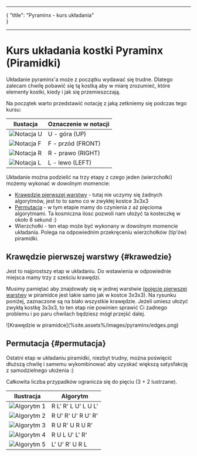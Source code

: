 ***
{
    "title": "Pyraminx - kurs układania"    
}
***
[up]:    %site.assets%/images/pyraminx/U.png "Pyraminx - notacja U"
[front]: %site.assets%/images/pyraminx/F.png "Pyraminx - notacja F"
[right]: %site.assets%/images/pyraminx/R.png "Pyraminx - notacja R"
[left]:  %site.assets%/images/pyraminx/L.png "Pyraminx - notacja L"

# Kurs układania kostki Pyraminx (Piramidki)

Układanie pyraminx'a może z początku wydawać się trudne. Dlatego zalecam chwilę pobawić się tą kostką aby w miarę zrozumieć, które elementy kostki, kiedy i jak się przemieszczają.

Na początek warto przedstawić notację z jaką zetkniemy się podczas tego kursu:


| Ilustacja           | Oznaczenie w notacji |
| ------------------- | -------------------- |
| ![Notacja U][up]    | U - góra (UP)        |
| ![Notacja F][front] | F - przód (FRONT)    |
| ![Notacja R][right] | R - prawo (RIGHT)    |
| ![Notacja L][left]  | L - lewo (LEFT)      |

Układanie można podzielić na trzy etapy z czego jeden (wierzchołki) możemy wykonać w dowolnym momencie:

 - [Krawędzie pierwszej warstwy](#krawedzie) - tutaj nie uczymy się żadnych algorytmów, jest to to samo co w zwykłej kostce 3x3x3
 - [Permutacja](#permutacja) - w tym etapie mamy do czynienia z aż pięcioma algorytmami. Ta kosmiczna ilosc pozwoli nam ułożyć ta kosteczkę w około 8 sekund :)
 - Wierzchołki - ten etap może być wykonany w dowolnym momencie układania. Polega na odpowiednim przekręceniu wierzchołków (tip'ów) piramidki.


## Krawędzie pierwszej warstwy {#krawedzie}

Jest to najprostszy etap w układaniu. Do wstawienia w odpowiednie miejsca mamy trzy z sześciu krawędzi.

Musimy pamiętać aby znajdowały się w jednej warstwie ([pojęcie pierwszej warstwy](%route.basics%) w piramidce jest takie samo jak w kostce 3x3x3). Na rysunku poniżej, zaznaczone są na biało wszystkie krawędzie. Jeżeli umiesz ułożyć zwykłą kostkę 3x3x3, to ten etap nie powinien sprawić Ci żadnego problemu i po paru chwilach będziesz mógł przejść dalej.

<p markdown=1 class="centered">
![Krawędzie w piramidce](%site.assets%/images/pyraminx/edges.png)
</p>

## Permutacja {#permutacja}

Ostatni etap w układaniu piramidki, niezbyt trudny, można poświęcić dłuższą chwilę i samemu wykombinować aby uzyskać większą satysfakcję z samodzielnego ułożenia :)

Całkowita liczba przypadków ogranicza się do pięciu (3 + 2 lustrzane).

| Ilustracja                                            | Algorytm            |
| ----------------------------------------------------- | ------------------- |
| ![Algorytm 1](%site.assets%/images/pyraminx/pll1.png) | R L' R' L U' L U L' |
| ![Algorytm 2](%site.assets%/images/pyraminx/pll2.png) | R U' R' U' R U' R'  |
| ![Algorytm 3](%site.assets%/images/pyraminx/pll3.png) | R U R' U R U R'     |
| ![Algorytm 4](%site.assets%/images/pyraminx/pll4.png) | R U L U' L' R'      |
| ![Algorytm 5](%site.assets%/images/pyraminx/pll5.png) | L' U' R' U R L      |
